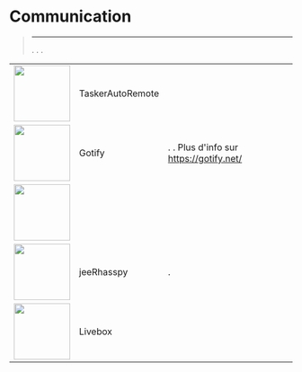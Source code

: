 
# Communication


>****
>. . .
> [](https://market.jeedom.com/index.php?v=d&p=market&type=plugin&categorie=communication) 


| | | | |
|--- | --- | --- | ---|
|<img src="TaskerAutoRemote/TaskerAutoRemote_icon.png" class="pluginLogo" width="100" />|TaskerAutoRemote||[](https://agp42.github.io/Jeedom-TaskerAutoremote/fr_FR)<br/>[](https://market.jeedom.com/index.php?v=d&p=market_display&id=3795)<br/>[](https://agp42.github.io/Jeedom-TaskerAutoremote/es_ES/changelog)|
|<img src="gotify/gotify_icon.png" class="pluginLogo" width="100" />|Gotify|. . Plus d'info sur https://gotify.net/|[](https://mips2648.github.io/jeedom-plugins-docs/gotify/es_ES/)<br/>[](https://market.jeedom.com/index.php?v=d&p=market_display&id=3774)<br/>[](https://mips2648.github.io/jeedom-plugins-docs/gotify/es_ES/changelog)|
|<img src="infoloc/infoloc_icon.png" class="pluginLogo" width="100" />|||[](https://Jeremie-C.github.io/plugin-infoloc/es_ES/index)<br/>[](https://market.jeedom.com/index.php?v=d&p=market_display&id=4020)<br/>[](https://Jeremie-C.github.io/plugin-infoloc/es_ES/changelog)|
|<img src="jeerhasspy/jeerhasspy_icon.png" class="pluginLogo" width="100" />|jeeRhasspy|.|[](https://kiboost.github.io/jeedom_docs/plugins/jeerhasspy/es_ES/)<br/>[](https://market.jeedom.com/index.php?v=d&p=market_display&id=3869)<br/>[](https://kiboost.github.io/jeedom_docs/plugins/jeerhasspy/es_ES/changelog.html)|
|<img src="livebox/livebox_icon.png" class="pluginLogo" width="100" />|Livebox||[](https://jmvedrine.github.io/plugin-livebox/es_ES/)<br/>[](https://market.jeedom.com/index.php?v=d&p=market_display&id=1076)<br/>[](https://jmvedrine.github.io/plugin-livebox/es_ES/changelog)|
